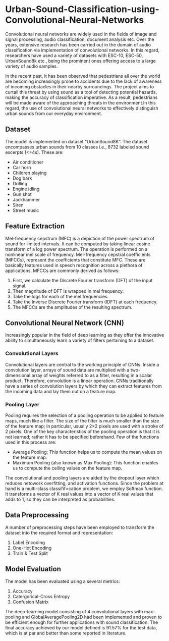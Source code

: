 # Urban-Sound-Classification-using-Convolutional-Neural-Networks

Convolutional neural networks are widely used in the fields of image and signal processing, audio classification, document analysis etc. 
Over the years, extensive research has been carried out in the domain of audio classification via implementation of convolutional networks. In this regard, researchers have used a variety of datasets with ESC-10, ESC-50, UrbanSound8k etc., being the prominent ones offering access to a large variety of audio samples. 

In the recent past, it has been observed that pedestrians all over the world are becoming increasingly prone to accidents due to the lack of awareness of incoming obstacles in their nearby surroundings. The project aims to curtail this threat by using sound as a tool of detecting potential hazards, making the accuracy of classification imperative. As a result, pedestrians will be made aware of the approaching threats in the environment.In this regard, the use of convolutional neural networks to effectively distinguish urban sounds from our everyday environment.

## Dataset
The model is implemented on dataset “UrbanSound8K”. The dataset encompasses urban sounds from 10 classes i.e., 8732 labeled sound excerpts (<=4s). These are:
- Air conditioner 
- Car horn 
- Children playing 
- Dog bark 
- Drilling 
- Engine idling 
- Gun shot 
- Jackhammer 
- Siren 
- Street music

## Feature Extraction
Mel-frequency cepstrum (MFC) is a depiction of the power spectrum of sound for limited intervals. It can be computed by taking linear cosine transform of a log power spectrum. The operation is performed on a nonlinear mel scale of frequency. Mel-frequency cepstral coefficients (MFCCs), represent the coefficients that constitute MFC. These are basically features used in speech recognition across a plethora of applications.
MFCCs are commonly derived as follows:
1. First, we calculate the Discrete Fourier transform (DFT) of the input signal.
2. Then magnitude of DFT is wrapped in mel frequency.
3. Take the logs for each of the mel frequencies. 
4. Take the Inverse Discrete Fourier transform (IDFT) at each frequency. 
5. The MFCCs are the amplitudes of the resulting spectrum.

## Convolutional Neural Network (CNN)
Increasingly popular in the field of deep learning as they offer the innovative ability to simultaneously learn a variety of filters pertaining to a dataset.

### Convolutional Layers
Convolutional layers are central to the working principle of CNNs. Inside a convolution layer, arrays of sound data are multiplied with a two-dimensional array of weights referred to as a filter, resulting in a scalar product. Therefore, convolution is a linear operation. CNNs traditionally have a series of convolution layers by which they can extract features from the incoming data and lay them out on a feature map.

### Pooling Layer
Pooling requires the selection of a pooling operation to be applied to feature maps, much like a filter. The size of the filter is much smaller than the size of the feature map; in particular, usually 2×2 pixels are used with a stroke of 2 pixels. One of the key characteristics of the pooling operation is that it is not learned; rather it has to be specified beforehand. Few of the functions used in this process are:
- Average Pooling: This function helps us to compute the mean values on the feature map.
- Maximum Pooling (also known as Max Pooling): This function enables us to compute the ceiling values on the feature map.

The convolutional and pooling layers are aided by the dropout layer which reduces netowork overfitting, and activation functions. Since the problem at hand is a multi-class classifif=cation problem, we employ Softmax function. It transforms a vector of K real values into a vector of K real values that adds to 1, so they can be interpreted as probabilities.

## Data Preprocessing
A  number of preprocessing steps have been employed to transform the dataset into the required format and representation:
1) Label Encoding
2) One-Hot Encoding
3) Train & Test Split

## Model Evaluation
The model has been evaluated using a several metrics: 
1) Accuracy
2) Catergorical-Cross Entropy
3) Confusion Matrix

The deep-learning model consisting of 4 convolutional layers with max-pooling and GlobalAveragePooling2D had been implemented and proven to be efficient enough for further applications with sound classification. The final accuracy achieved by our model defined is 91.57% for the test data, which is at par and better than some reported in literature.


